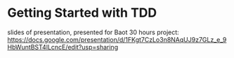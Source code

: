 # Getting Started with TDD

slides of presentation, presented for Baot 30 hours project:
https://docs.google.com/presentation/d/1FKgt7CzLo3n8NAqUJ9z7GLz_e_9HbWuntBST4lLcncE/edit?usp=sharing
